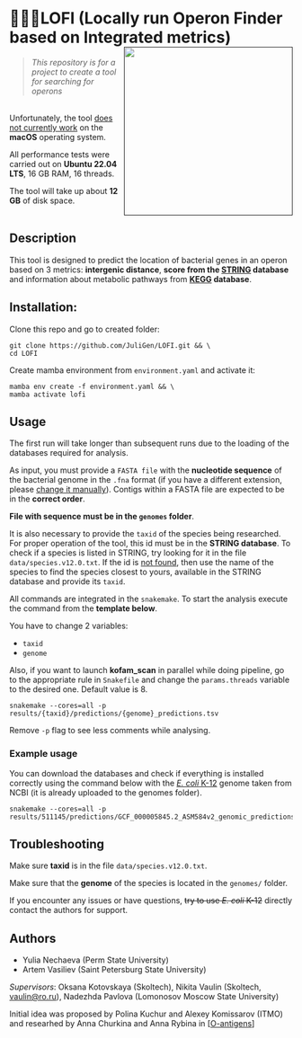 # 👩🏻‍💻LOFI (Locally run Operon Finder based on Integrated metrics)  <a href=""><img src ='https://drive.google.com/uc?export=view&id=1c0OLbJXtGd3ZQvNOSGUGb6lvS2ngdevB' width =300 align="right"></a>
> *This repository is for a project to create a tool for searching for operons*

\
Unfortunately, the tool <u>does not currently work</u> on the **macOS** operating system.

All performance tests were carried out on **Ubuntu 22.04 LTS**, 16 GB RAM, 16 threads.

The tool will take up about **12 GB** of disk space.
<br>
<br>

## Description

This tool is designed to predict the location of bacterial genes in an operon based on 3 metrics: 
**intergenic distance**, **score from the [STRING](https://string-db.org) database** and information about metabolic pathways 
from **[KEGG](https://www.kegg.jp) database**.

## Installation:

Clone this repo and go to created folder: 

```shell
git clone https://github.com/JuliGen/LOFI.git && \
cd LOFI
```

Create mamba environment from `environment.yaml` and activate it:

```shell
mamba env create -f environment.yaml && \
mamba activate lofi
```

## Usage

The first run will take longer than subsequent runs due to the loading of the databases required for analysis.

As input, you must provide a `FASTA file` with the **nucleotide sequence** of the bacterial genome in the `.fna` format 
(if you have a different extension, please <u>change it manually</u>). 
Contigs within a FASTA file are expected to be in the **correct order**.

**File with sequence must be in the `genomes` folder**.

It is also necessary to provide the `taxid` of the species being researched. 
For proper operation of the tool, this id must be in the **STRING database**. 
To check if a species is listed in STRING, try looking for it in the file `data/species.v12.0.txt`.
If the id is <u>not found</u>, then use the name of the species to find the species closest to yours, available 
in the STRING database and provide its `taxid`.

All commands are integrated in the `snakemake`. To start the analysis execute the command from the **template below**. 

You have to change 2 variables:
- `taxid`
- `genome`

Also, if you want to launch **kofam_scan** in parallel while doing pipeline, go to the appropriate rule in `Snakefile`
and change the `params.threads` variable to the desired one. Default value is 8.

```shell
snakemake --cores=all -p results/{taxid}/predictions/{genome}_predictions.tsv
```

Remove `-p` flag to see less comments while analysing.

### Example usage

You can download the databases and check if everything is installed correctly using the command below 
with the [_E. coli_ K-12](https://www.ncbi.nlm.nih.gov/datasets/taxonomy/511145/) genome taken from NCBI 
(it is already uploaded to the genomes folder).

```shell
snakemake --cores=all -p results/511145/predictions/GCF_000005845.2_ASM584v2_genomic_predictions.tsv
```

## Troubleshooting

Make sure **taxid** is in the file `data/species.v12.0.txt`.

Make sure that the **genome** of the species is located in the `genomes/` folder.

If you encounter any issues or have questions, ~~try to use _E. coli_ K-12~~ directly contact the authors for support.

## Authors

* Yulia Nechaeva (Perm State University)
* Artem Vasiliev (Saint Petersburg State University)

*Supervisors*: Oksana Kotovskaya (Skoltech), Nikita Vaulin (Skoltech, vaulin@ro.ru), Nadezhda Pavlova (Lomonosov Moscow State University)

Initial idea was proposed by Polina Kuchur and Alexey Komissarov (ITMO) and researhed by Anna Churkina and Anna Rybina in [[O-antigens](https://github.com/rybinaanya/O-antigens)]
